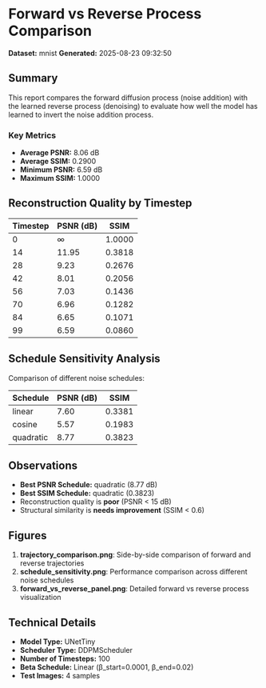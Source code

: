# Forward vs Reverse Process Comparison

**Dataset:** mnist
**Generated:** 2025-08-23 09:32:50

## Summary

This report compares the forward diffusion process (noise addition) with the learned reverse process (denoising) to evaluate how well the model has learned to invert the noise addition process.

### Key Metrics

- **Average PSNR:** 8.06 dB
- **Average SSIM:** 0.2900
- **Minimum PSNR:** 6.59 dB
- **Maximum SSIM:** 1.0000

## Reconstruction Quality by Timestep

| Timestep | PSNR (dB) | SSIM |
|----------|-----------|------|
|   0 | ∞ | 1.0000 |
|  14 | 11.95 | 0.3818 |
|  28 | 9.23 | 0.2676 |
|  42 | 8.01 | 0.2056 |
|  56 | 7.03 | 0.1436 |
|  70 | 6.96 | 0.1282 |
|  84 | 6.65 | 0.1071 |
|  99 | 6.59 | 0.0860 |

## Schedule Sensitivity Analysis

Comparison of different noise schedules:

| Schedule | PSNR (dB) | SSIM |
|----------|-----------|------|
| linear | 7.60 | 0.3381 |
| cosine | 5.57 | 0.1983 |
| quadratic | 8.77 | 0.3823 |

## Observations

- **Best PSNR Schedule:** quadratic (8.77 dB)
- **Best SSIM Schedule:** quadratic (0.3823)
- Reconstruction quality is **poor** (PSNR < 15 dB)
- Structural similarity is **needs improvement** (SSIM < 0.6)

## Figures

1. **trajectory_comparison.png**: Side-by-side comparison of forward and reverse trajectories
2. **schedule_sensitivity.png**: Performance comparison across different noise schedules
3. **forward_vs_reverse_panel.png**: Detailed forward vs reverse process visualization

## Technical Details

- **Model Type:** UNetTiny
- **Scheduler Type:** DDPMScheduler
- **Number of Timesteps:** 100
- **Beta Schedule:** Linear (β_start=0.0001, β_end=0.02)
- **Test Images:** 4 samples
